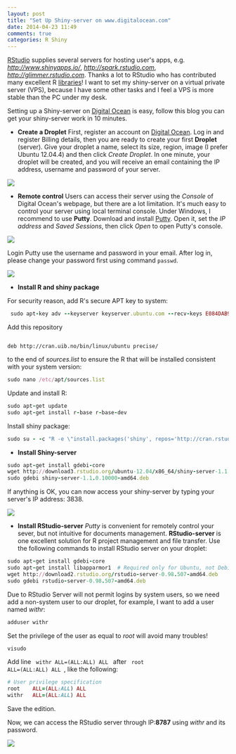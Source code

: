 ```yaml
---
layout: post
title: "Set Up Shiny-server on www.digitalocean.com"
date: 2014-04-23 11:49
comments: true
categories: R Shiny
---
```


[RStudio](http://www.rstudio.com/) supplies several servers for hosting user's apps, e.g. *http://www.shinyapps.io/*, *http://spark.rstudio.com*, *http://glimmer.rstudio.com*. Thanks a lot to RStudio who has contributed many excellent R [libraries](http://www.rstudio.com/projects/)! I want to set my shiny-server on a virtual private server (VPS), because I have some other tasks and I feel a VPS is more stable than the PC under my desk. 

Setting up a Shiny-server on [Digital Ocean](http://www.digitalocean.com) is easy, follow this blog you can get your shiny-server work in 10 minutes. 

- **Create a Droplet** 
First, register an account on [Digital Ocean](http://www.digitalocean.com). Log in and register Billing details, then you are ready to create your first **Droplet** (server). Give your droplet a name, select its size, region, image (I prefer Ubuntu 12.04.4) and then click *Create Droplet*. In one minute, your droplet will be created, and you will receive an email containing the IP address, username and password of your server.

![]( /images/do-createDroplet-2.png )


- **Remote control** 
Users can access their server using the *Console* of Digital Ocean's webpage, but there are a lot limitation. It's much easy to control your server using local terminal console. Under Windows, I recommend to use **Putty**. Download and install [Putty](http://www.chiark.greenend.org.uk/~sgtatham/Putty/download.html). Open it, set the *IP address* and *Saved Sessions*, then click *Open* to open Putty's console. 

![]( /images/do-Putty.png )

Login Putty use the username and password in your email. After log in, please change your password first using command <code>passwd</code>.

![]( /images/do-console.png )



- **Install R and shiny package**

For security reason, add R's secure APT key to system:

``` ruby
 sudo apt-key adv --keyserver keyserver.ubuntu.com --recv-keys E084DAB9

``` 

Add this repository 

<code>
deb http://cran.uib.no/bin/linux/ubuntu precise/
</code> 

to the end of *sources.list* to ensure the R that will be installed consistent with your system version:

``` ruby
sudo nano /etc/apt/sources.list
``` 

Update and install R:

``` ruby
sudo apt-get update
sudo apt-get install r-base r-base-dev
``` 

Install shiny package:

``` ruby
sudo su - -c "R -e \"install.packages('shiny', repos='http://cran.rstudio.com/')\""
``` 

- **Install Shiny-server**

``` ruby
sudo apt-get install gdebi-core
wget http://download3.rstudio.org/ubuntu-12.04/x86_64/shiny-server-1.1.0.10000-amd64.deb
sudo gdebi shiny-server-1.1.0.10000-amd64.deb

``` 

If anything is OK, you can now access your shiny-server by typing your server's IP address: 3838.

![]( /images/do-shiny-server.png )

- **Install RStudio-server**
*Putty* is convenient  for remotely control your sever, but not intuitive for documents management. **RStudio-server** is one excellent solution for R project management and file transfer. Use the following commands to install  RStudio server on your droplet:

``` ruby
sudo apt-get install gdebi-core
sudo apt-get install libapparmor1  # Required only for Ubuntu, not Debian
wget http://download2.rstudio.org/rstudio-server-0.98.507-amd64.deb
sudo gdebi rstudio-server-0.98.507-amd64.deb
``` 

Due to RStudio Server will not permit logins by system users, so we need add a non-system user to our droplet, for example, I want to add a user named *withr*:

``` ruby
adduser withr
``` 

Set the privilege of the user as equal to *root* will avoid many troubles!


``` ruby
visudo
``` 

Add line  <code> withr    ALL=(ALL:ALL) ALL </code> after  <code> root    ALL=(ALL:ALL) ALL </code>, like the following: 

``` ruby
# User privilege specification
root    ALL=(ALL:ALL) ALL
withr   ALL=(ALL:ALL) ALL 
``` 
Save the edition.

Now, we can access the RStudio server through IP:**8787** using *withr* and its password. 

![]( /images/do-RStudio.png )

